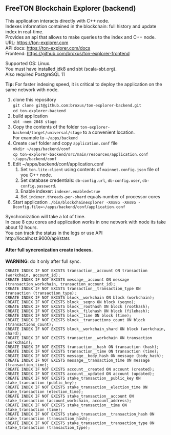 ## FreeTON Blockchain Explorer (backend)

This application interacts directly with C++ node.  
Indexes information contained in the blockchain: full history and update index in real-time.  
Provides an api that allows to make queries to the index and С++ node.  
URL: https://ton-explorer.com  
API docs: https://ton-explorer.com/docs  
Frontend: https://github.com/broxus/ton-explorer-frontend

Supported OS: Linux.  
You must have installed jdk8 and sbt (scala-sbt.org).  
Also required PostgreSQL 11  

**Tip:** For faster indexing speed, it is critical to deploy the application on the same network with node.

1. clone this repository<br/> 
`git clone git@github.com:broxus/ton-explorer-backend.git`  
`cd ton-explorer-backend`
2. build application<br/>
`sbt -mem 2048 stage`
3. Copy the contents of the folder `ton-explorer-backend/target/universal/stage` to a convenient location.  
For example to `~/apps/backend`
4. Create `conf` folder and copy `application.conf` file  
`mkdir ~/apps/backend/conf`  
`cp ton-explorer-backend/src/main/resources/application.conf ~/apps/backend/conf`  
5. Edit ~/apps/backend/conf/application.conf
    1. Set `ton.lite-client` using contents of `mainnet.config.json` file of you C++ node.
    2. Set database credentials: `db-config.url`, `db-config.user`, `db-config.password`.
    3. Enable indexer: `indexer.enabled=true`
    4. Set `indexer.threads-per-shard` equals number of processor cores
6. Start application
`./bin/blockchainexplorer -Xmx8G -Xms8G -Dconfig.file=~/apps/backend/conf/application.conf`

Synchronization will take a lot of time.  
In case 8 cpu cores and application works in one network with node its take about 12 hours.  
You can track the status in the logs or use API http://localhost:9000/api/stats

#### After full syncronization create indexes.
**WARNING**: do it only after full sync.
```
CREATE INDEX IF NOT EXISTS transaction__account ON transaction (workchain, account_id);
CREATE INDEX IF NOT EXISTS message__account ON message (transaction_workchain, transaction_account_id);
CREATE INDEX IF NOT EXISTS transaction__transaction_type ON transaction (transaction_type); 
CREATE INDEX IF NOT EXISTS block__workchain ON block (workchain); 
CREATE INDEX IF NOT EXISTS block__seqno ON block (seqno); 
CREATE INDEX IF NOT EXISTS block__roothash ON block (roothash); 
CREATE INDEX IF NOT EXISTS block__filehash ON block (filehash); 
CREATE INDEX IF NOT EXISTS block__time ON block (time); 
CREATE INDEX IF NOT EXISTS block__transactions_count ON block (transactions_count);  
CREATE INDEX IF NOT EXISTS block__workchain_shard ON block (workchain, shard); 
CREATE INDEX IF NOT EXISTS transaction__workchain ON transaction (workchain);
CREATE INDEX IF NOT EXISTS transaction__hash ON transaction (hash);
CREATE INDEX IF NOT EXISTS transaction__time ON transaction (time);
CREATE INDEX IF NOT EXISTS message__body_hash ON message (body_hash); 
CREATE INDEX IF NOT EXISTS message__transaction_time ON message (transaction_time);
CREATE INDEX IF NOT EXISTS account__created ON account (created); 
CREATE INDEX IF NOT EXISTS account__updated ON account (updated); 
CREATE INDEX IF NOT EXISTS stake_transaction__public_key ON stake_transaction (public_key);
CREATE INDEX IF NOT EXISTS stake_transaction__election_time ON stake_transaction (election_time);
CREATE INDEX IF NOT EXISTS stake_transaction__account ON stake_transaction (account_workchain, account_address);
CREATE INDEX IF NOT EXISTS stake_transaction__time ON stake_transaction (time);
CREATE INDEX IF NOT EXISTS stake_transaction__transaction_hash ON stake_transaction (transaction_hash);
CREATE INDEX IF NOT EXISTS stake_transaction__transaction_type ON stake_transaction (transaction_type);
```
